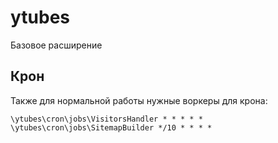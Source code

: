 # ytubes

Базовое расширение

## Крон
Также для нормальной работы нужные воркеры для крона:
```
\ytubes\cron\jobs\VisitorsHandler * * * * *
\ytubes\cron\jobs\SitemapBuilder */10 * * * *
```
